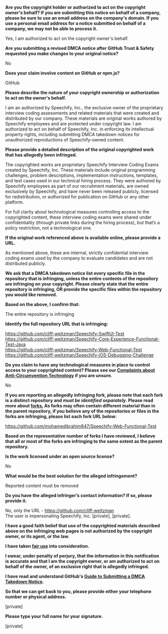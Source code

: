 **Are you the copyright holder or authorized to act on the copyright owner's behalf? If you are submitting this notice on behalf of a company, please be sure to use an email address on the company's domain. If you use a personal email address for a notice submitted on behalf of a company, we may not be able to process it.**

Yes, I am authorized to act on the copyright owner's behalf.

**Are you submitting a revised DMCA notice after GitHub Trust & Safety requested you make changes to your original notice?**

No

**Does your claim involve content on GitHub or npm.js?**

GitHub

**Please describe the nature of your copyright ownership or authorization to act on the owner's behalf.**

I am an authorized by Speechify, Inc., the exclusive owner of the proprietary interview coding assessments and related materials that were created and distributed by our company. These materials are original works authored by Speechify employees and are protected under copyright law. I am authorized to act on behalf of Speechify, Inc. in enforcing its intellectual property rights, including submitting DMCA takedown notices for unauthorized reproductions of Speechify-owned content.

**Please provide a detailed description of the original copyrighted work that has allegedly been infringed.**

The copyrighted works are proprietary Speechify Interview Coding Exams created by Speechify, Inc. These materials include original programming challenges, problem descriptions, implementation instructions, templates, and test cases used in our technical hiring process. They were authored by Speechify employees as part of our recruitment materials, are owned exclusively by Speechify, and have never been released publicly, licensed for redistribution, or authorized for publication on GitHub or any other platform.

For full clarity about technological measures controlling access to the copyrighted content, these interview coding exams were shared under confidentiality (through private links during the hiring process), but that’s a policy restriction, not a technological one.

**If the original work referenced above is available online, please provide a URL.**

As mentioned above, these are internal, strictly confidential interview coding exams used by the company to evaluate candidates and are not distributed publicly.

**We ask that a DMCA takedown notice list every specific file in the repository that is infringing, unless the entire contents of the repository are infringing on your copyright. Please clearly state that the entire repository is infringing, OR provide the specific files within the repository you would like removed.**

**Based on the above, I confirm that:**

The entire repository is infringing

**Identify the full repository URL that is infringing:**

https://github.com/cliff-weitzman/Speechify-SwiftUI-Test  
https://github.com/cliff-weitzman/Speechify-Core-Experience-Functional-Test-Java  
https://github.com/cliff-weitzman/Speechify-Web-Functional-Test  
https://github.com/cliff-weitzman/Speechify-iOS-Debugging-Challenge

**Do you claim to have any technological measures in place to control access to your copyrighted content? Please see our <a href="https://docs.github.com/articles/guide-to-submitting-a-dmca-takedown-notice#complaints-about-anti-circumvention-technology">Complaints about Anti-Circumvention Technology</a> if you are unsure.**

No

**If you are reporting an allegedly infringing fork, please note that each fork is a distinct repository and <i>must be identified separately</i>. Please read more about <a href="https://docs.github.com/articles/dmca-takedown-policy#b-what-about-forks-or-whats-a-fork">forks.</a> As forks may often contain different material than in the parent repository, if you believe any of the repositories or files in the forks are infringing, please list each fork URL below:**

https://github.com/mohamedibrahim847/Speechify-Web-Functional-Test

**Based on the representative number of forks I have reviewed, I believe that all or most of the forks are infringing to the same extent as the parent repository.**

**Is the work licensed under an open source license?**

No

**What would be the best solution for the alleged infringement?**

Reported content must be removed

**Do you have the alleged infringer’s contact information? If so, please provide it.**

No, only the URL - https://github.com/cliff-weitzman  
The user is impersonating Speechify, Inc. [private], [private].

**I have a good faith belief that use of the copyrighted materials described above on the infringing web pages is not authorized by the copyright owner, or its agent, or the law.**

**I have taken <a href="https://www.lumendatabase.org/topics/22">fair use</a> into consideration.**

**I swear, under penalty of perjury, that the information in this notification is accurate and that I am the copyright owner, or am authorized to act on behalf of the owner, of an exclusive right that is allegedly infringed.**

**I have read and understand GitHub's <a href="https://docs.github.com/articles/guide-to-submitting-a-dmca-takedown-notice/">Guide to Submitting a DMCA Takedown Notice</a>.**

**So that we can get back to you, please provide either your telephone number or physical address.**

[private]

**Please type your full name for your signature.**

[private]
